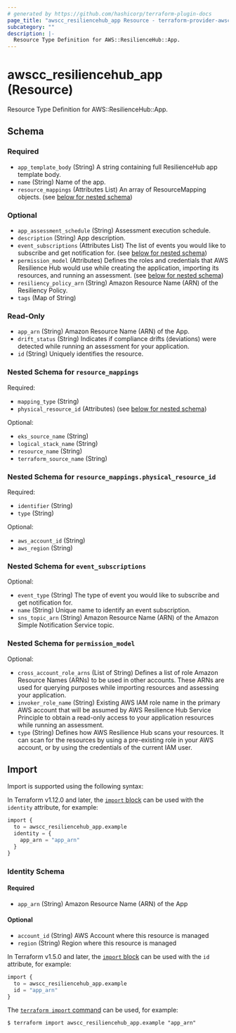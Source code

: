 ```yaml
---
# generated by https://github.com/hashicorp/terraform-plugin-docs
page_title: "awscc_resiliencehub_app Resource - terraform-provider-awscc"
subcategory: ""
description: |-
  Resource Type Definition for AWS::ResilienceHub::App.
---
```


# awscc_resiliencehub_app (Resource)

Resource Type Definition for AWS::ResilienceHub::App.



<!-- schema generated by tfplugindocs -->
## Schema

### Required

- `app_template_body` (String) A string containing full ResilienceHub app template body.
- `name` (String) Name of the app.
- `resource_mappings` (Attributes List) An array of ResourceMapping objects. (see [below for nested schema](#nestedatt--resource_mappings))

### Optional

- `app_assessment_schedule` (String) Assessment execution schedule.
- `description` (String) App description.
- `event_subscriptions` (Attributes List) The list of events you would like to subscribe and get notification for. (see [below for nested schema](#nestedatt--event_subscriptions))
- `permission_model` (Attributes) Defines the roles and credentials that AWS Resilience Hub would use while creating the application, importing its resources, and running an assessment. (see [below for nested schema](#nestedatt--permission_model))
- `resiliency_policy_arn` (String) Amazon Resource Name (ARN) of the Resiliency Policy.
- `tags` (Map of String)

### Read-Only

- `app_arn` (String) Amazon Resource Name (ARN) of the App.
- `drift_status` (String) Indicates if compliance drifts (deviations) were detected while running an assessment for your application.
- `id` (String) Uniquely identifies the resource.

<a id="nestedatt--resource_mappings"></a>
### Nested Schema for `resource_mappings`

Required:

- `mapping_type` (String)
- `physical_resource_id` (Attributes) (see [below for nested schema](#nestedatt--resource_mappings--physical_resource_id))

Optional:

- `eks_source_name` (String)
- `logical_stack_name` (String)
- `resource_name` (String)
- `terraform_source_name` (String)

<a id="nestedatt--resource_mappings--physical_resource_id"></a>
### Nested Schema for `resource_mappings.physical_resource_id`

Required:

- `identifier` (String)
- `type` (String)

Optional:

- `aws_account_id` (String)
- `aws_region` (String)



<a id="nestedatt--event_subscriptions"></a>
### Nested Schema for `event_subscriptions`

Optional:

- `event_type` (String) The type of event you would like to subscribe and get notification for.
- `name` (String) Unique name to identify an event subscription.
- `sns_topic_arn` (String) Amazon Resource Name (ARN) of the Amazon Simple Notification Service topic.


<a id="nestedatt--permission_model"></a>
### Nested Schema for `permission_model`

Optional:

- `cross_account_role_arns` (List of String) Defines a list of role Amazon Resource Names (ARNs) to be used in other accounts. These ARNs are used for querying purposes while importing resources and assessing your application.
- `invoker_role_name` (String) Existing AWS IAM role name in the primary AWS account that will be assumed by AWS Resilience Hub Service Principle to obtain a read-only access to your application resources while running an assessment.
- `type` (String) Defines how AWS Resilience Hub scans your resources. It can scan for the resources by using a pre-existing role in your AWS account, or by using the credentials of the current IAM user.

## Import

Import is supported using the following syntax:

In Terraform v1.12.0 and later, the [`import` block](https://developer.hashicorp.com/terraform/language/import) can be used with the `identity` attribute, for example:

```terraform
import {
  to = awscc_resiliencehub_app.example
  identity = {
    app_arn = "app_arn"
  }
}
```

<!-- schema generated by tfplugindocs -->
### Identity Schema

#### Required

- `app_arn` (String) Amazon Resource Name (ARN) of the App

#### Optional

- `account_id` (String) AWS Account where this resource is managed
- `region` (String) Region where this resource is managed

In Terraform v1.5.0 and later, the [`import` block](https://developer.hashicorp.com/terraform/language/import) can be used with the `id` attribute, for example:

```terraform
import {
  to = awscc_resiliencehub_app.example
  id = "app_arn"
}
```

The [`terraform import` command](https://developer.hashicorp.com/terraform/cli/commands/import) can be used, for example:

```shell
$ terraform import awscc_resiliencehub_app.example "app_arn"
```
